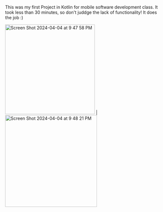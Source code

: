 This was my first Project in Kotlin for mobile software development class. It took less than 30 minutes, so don't juddge the lack of functionality! It does the job :)

<img width="291" alt="Screen Shot 2024-04-04 at 9 47 58 PM" src="https://github.com/jp-walker/SimpleCalculator/assets/123009114/32aadee4-e0b4-4788-9058-536790df6c3d">  |  <img width="298" alt="Screen Shot 2024-04-04 at 9 48 21 PM" src="https://github.com/jp-walker/SimpleCalculator/assets/123009114/689fd49a-f42f-4876-9768-b153b3133633">

